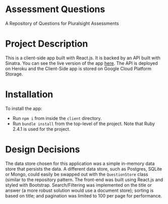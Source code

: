 # Assessment Questions
A Repository of Questions for Pluralsight Assessments

# Project Description
This is a client-side app built with React.js. It is backed by an API built with Sinatra. You can see the live version of the app [here](https://storage.googleapis.com/react-app-pluralsight/index.html). The API is deployed on Heroku and the Client-Side app is stored on Google Cloud Platform Storage.

# Installation
To install the app:

* Run `npm i` from inside the `client` directory.
* Run `bundle install` from the top-level of the project. Note that Ruby 2.4.1 is used for the project.

# Design Decisions

The data store chosen for this application was a simple in-memory data store that persists the data. A different data store, such as Postgres, SQLite or Mongo, could easily be swapped out with the `QuestionStore` class (similar to the repository pattern. The front-end was built using React.js and styled with Bootstrap. Search/Filtering was implemented on the title or answer (a more robust solution would use a document store); sorting is based on title; and pagination was limited to 100 per page for performance.
